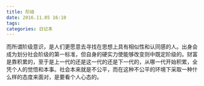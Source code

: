 ```yaml
---
title: 阶级
date: 2016.11.05 16:10
tags: 
categories: 日记本
---
```


而所谓阶级意识，是人们更愿意去寻找在思想上具有相似性和认同感的人。出身会成为划分社会阶级的第一标准，但自身的硬实力使能够改变则中既定阶级的。财富是靠积累的，至于是上一代的还是这一代的还是下一代的，从哪一代开始积累，全凭个人的觉悟和本事。社会本来就是不公平，而在这种不公平的环境下采取一种什么样的态度来面对，是要看个人心态的。
